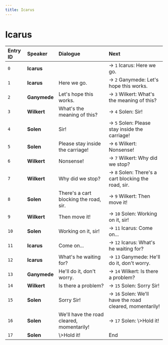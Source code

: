 ```yaml
---
title: Icarus
---
```


# Icarus


| Entry ID | Speaker | Dialogue | Next |
| :------- | :------ | :------- | :------------ |
| `0` | **Icarus** |  | → `1` Icarus: Here we go\. |
| `1` | **Icarus** | Here we go\. | → `2` Ganymede: Let's hope this works\. |
| `2` | **Ganymede** | Let's hope this works\. | → `3` Wilkert: What's the meaning of this? |
| `3` | **Wilkert** | What's the meaning of this? | → `4` Solen: Sir\! |
| `4` | **Solen** | Sir\! | → `5` Solen: Please stay inside the carriage\! |
| `5` | **Solen** | Please stay inside the carriage\! | → `6` Wilkert: Nonsense\! |
| `6` | **Wilkert** | Nonsense\! | → `7` Wilkert: Why did we stop? |
| `7` | **Wilkert** | Why did we stop? | → `8` Solen: There's a cart blocking the road, sir\. |
| `8` | **Solen** | There's a cart blocking the road, sir\. | → `9` Wilkert: Then move it\! |
| `9` | **Wilkert** | Then move it\! | → `10` Solen: Working on it, sir\! |
| `10` | **Solen** | Working on it, sir\! | → `11` Icarus: Come on\.\.\. |
| `11` | **Icarus** | Come on\.\.\. | → `12` Icarus: What's he waiting for? |
| `12` | **Icarus** | What's he waiting for? | → `13` Ganymede: He'll do it, don't worry\. |
| `13` | **Ganymede** | He'll do it, don't worry\. | → `14` Wilkert: Is there a problem? |
| `14` | **Wilkert** | Is there a problem? | → `15` Solen: Sorry Sir\! |
| `15` | **Solen** | Sorry Sir\! | → `16` Solen: We'll have the road cleared, momentarily\! |
| `16` | **Solen** | We'll have the road cleared, momentarily\! | → `17` Solen: \\\>Hold it\! |
| `17` | **Solen** | \\\>Hold it\! | End |
